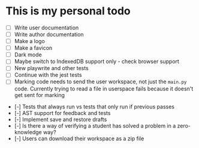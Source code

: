 # This is my personal todo
- [ ] Write user documentation
- [ ] Write author documentation
- [ ] Make a logo
- [ ] Make a favicon
- [ ] Dark mode
- [ ] Maybe switch to IndexedDB support only - check browser support
- [ ] New playwrite and other tests
- [ ] Continue with the jest tests
- [ ] Marking code needs to send the user workspace, not just the `main.py` code. Currently trying to read a file in userspace fails because it doesn't get sent for marking
- [-] Tests that always run vs tests that only run if previous passes
- [-] AST support for feedback and tests
- [-] Implement save and restore drafts
- [-] Is there a way of verifying a student has solved a problem in a zero-knowledge way?
- [-] Users can download their workspace as a zip file
